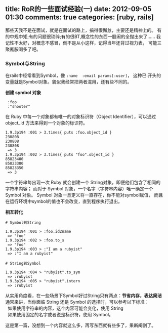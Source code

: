 title: RoR的一些面试经验(一)
date: 2012-09-05 01:30
comments: true
categories: [ruby, rails]
---

 那些天我不是在面试，就是在面试的路上，搞得很懈怠，主要还是精神上的。
 有的中规中矩;有的问题很琐碎;有的很BT,概念性的东西一股闹的全抛出来了......
 我记性不太好，对概念不感冒，倒不是从小这样，记得当年还背过视力表，
 可能三聚氰胺喝多了吧。

### Symbol与String
在rails中经常看到Symbol，像 ```:name  :email params[:user]```，
这种已:开头的变量就是Symbol对象。貌似我经常把两者混用，还有些不同的。

**创建 symbol 对象**
```
 :foo
 :"shooter"
```

在 Ruby 中每一个对象都有唯一的对象标识符（Object Identifier），可以通过 object_id 方法来得到一个对象的标识符。

```
1.9.3p194 :001 > 3.times{ puts :foo.object_id }
230808
230808
230808
 => 3
1.9.3p194 :002 > 3.times{ puts "foo".object_id }
85823400
85823380
85823350
 => 3
```
一个字符串每出现一次 Ruby 就会创建一个 String对象，即便他们包含了相同的字符串内容；
而对于 Symbol 对象，一个名字（字符串内容）唯一确定一个 Symbol 对象。
Symbol 对象一旦定义将一直存在，你不能对symbol赋值，
而且在运行环境中symbol的值也不会改变，直到程序执行退出。

**相互转化**

```
# Symbol到String

1.9.3p194 :001 > :foo.id2name
 => "foo"
1.9.3p194 :002 > :foo.to_s
 => "foo"
1.9.3p194 :003 > :"I am a rubyist"
 => :"I am a rubyist"

# String到Symbol

1.9.3p194 :004 > "rubyist".to_sym
 => :rubyist
1.9.3p194 :005 > "rubyist".intern
 => :rubyist
```

从实用角度看，在一些场景下Symbol好过String只有两点：**节省内存，表达简洁** <br/>
通常来讲，当你面临 String 还是 Symbol 的选择时，可以参考以下标准：<br/>
&nbsp;&nbsp;如果使用字符串的内容，这个内容可能会变化，使用 String <br/>
&nbsp;&nbsp;如果使用固定的名字或者说是标识符，使用 Symbol。

这是第一篇，没想到一个内容就这么多，再写东西就有些多了，果断阉割了。